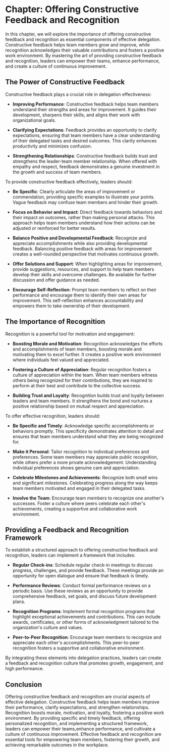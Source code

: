 Chapter: Offering Constructive Feedback and Recognition
=======================================================

In this chapter, we will explore the importance of offering constructive feedback and recognition as essential components of effective delegation. Constructive feedback helps team members grow and improve, while recognition acknowledges their valuable contributions and fosters a positive work environment. By mastering the art of providing constructive feedback and recognition, leaders can empower their teams, enhance performance, and create a culture of continuous improvement.

The Power of Constructive Feedback
----------------------------------

Constructive feedback plays a crucial role in delegation effectiveness:

* **Improving Performance**: Constructive feedback helps team members understand their strengths and areas for improvement. It guides their development, sharpens their skills, and aligns their work with organizational goals.

* **Clarifying Expectations**: Feedback provides an opportunity to clarify expectations, ensuring that team members have a clear understanding of their delegated tasks and desired outcomes. This clarity enhances productivity and minimizes confusion.

* **Strengthening Relationships**: Constructive feedback builds trust and strengthens the leader-team member relationship. When offered with empathy and respect, feedback demonstrates a genuine investment in the growth and success of team members.

To provide constructive feedback effectively, leaders should:

* **Be Specific**: Clearly articulate the areas of improvement or commendation, providing specific examples to illustrate your points. Vague feedback may confuse team members and hinder their growth.

* **Focus on Behavior and Impact**: Direct feedback towards behaviors and their impact on outcomes, rather than making personal attacks. This approach helps team members understand how their actions can be adjusted or reinforced for better results.

* **Balance Positive and Developmental Feedback**: Recognize and appreciate accomplishments while also providing developmental feedback. Balancing positive feedback with areas for improvement creates a well-rounded perspective that motivates continuous growth.

* **Offer Solutions and Support**: When highlighting areas for improvement, provide suggestions, resources, and support to help team members develop their skills and overcome challenges. Be available for further discussion and offer guidance as needed.

* **Encourage Self-Reflection**: Prompt team members to reflect on their performance and encourage them to identify their own areas for improvement. This self-reflection enhances accountability and empowers them to take ownership of their development.

The Importance of Recognition
-----------------------------

Recognition is a powerful tool for motivation and engagement:

* **Boosting Morale and Motivation**: Recognition acknowledges the efforts and accomplishments of team members, boosting morale and motivating them to excel further. It creates a positive work environment where individuals feel valued and appreciated.

* **Fostering a Culture of Appreciation**: Regular recognition fosters a culture of appreciation within the team. When team members witness others being recognized for their contributions, they are inspired to perform at their best and contribute to the collective success.

* **Building Trust and Loyalty**: Recognition builds trust and loyalty between leaders and team members. It strengthens the bond and nurtures a positive relationship based on mutual respect and appreciation.

To offer effective recognition, leaders should:

* **Be Specific and Timely**: Acknowledge specific accomplishments or behaviors promptly. This specificity demonstrates attention to detail and ensures that team members understand what they are being recognized for.

* **Make it Personal**: Tailor recognition to individual preferences and preferences. Some team members may appreciate public recognition, while others prefer a more private acknowledgement. Understanding individual preferences shows genuine care and appreciation.

* **Celebrate Milestones and Achievements**: Recognize both small wins and significant milestones. Celebrating progress along the way keeps team members motivated and engaged in their delegated tasks.

* **Involve the Team**: Encourage team members to recognize one another's successes. Foster a culture where peers celebrate each other's achievements, creating a supportive and collaborative work environment.

Providing a Feedback and Recognition Framework
----------------------------------------------

To establish a structured approach to offering constructive feedback and recognition, leaders can implement a framework that includes:

* **Regular Check-ins**: Schedule regular check-in meetings to discuss progress, challenges, and provide feedback. These meetings provide an opportunity for open dialogue and ensure that feedback is timely.

* **Performance Reviews**: Conduct formal performance reviews on a periodic basis. Use these reviews as an opportunity to provide comprehensive feedback, set goals, and discuss future development plans.

* **Recognition Programs**: Implement formal recognition programs that highlight exceptional achievements and contributions. This can include awards, certificates, or other forms of acknowledgment tailored to the organization's culture and values.

* **Peer-to-Peer Recognition**: Encourage team members to recognize and appreciate each other's accomplishments. This peer-to-peer recognition fosters a supportive and collaborative environment.

By integrating these elements into delegation practices, leaders can create a feedback and recognition culture that promotes growth, engagement, and high performance.

Conclusion
----------

Offering constructive feedback and recognition are crucial aspects of effective delegation. Constructive feedback helps team members improve their performance, clarify expectations, and strengthen relationships. Recognition boosts morale, motivation, and loyalty, fostering a positive work environment. By providing specific and timely feedback, offering personalized recognition, and implementing a structured framework, leaders can empower their teams,enhance performance, and cultivate a culture of continuous improvement. Effective feedback and recognition are essential tools for empowering team members, fostering their growth, and achieving remarkable outcomes in the workplace.
